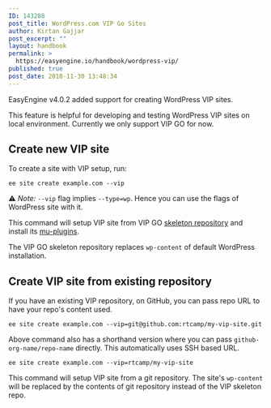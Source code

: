 ```yaml
---
ID: 143288
post_title: WordPress.com VIP Go Sites
author: Kirtan Gajjar
post_excerpt: ""
layout: handbook
permalink: >
  https://easyengine.io/handbook/wordpress-vip/
published: true
post_date: 2018-11-30 13:48:34
---
```

<!-- wp:paragraph -->
<p>EasyEngine v4.0.2 added support for creating WordPress VIP sites.</p>
<!-- /wp:paragraph -->

<!-- wp:paragraph -->
<p>This feature is helpful for developing and testing WordPress VIP sites on local environment. Currently we only support VIP GO for now.</p>
<!-- /wp:paragraph -->

<!-- wp:heading -->
<h2>Create new VIP site</h2>
<!-- /wp:heading -->

<!-- wp:paragraph -->
<p>To create a site with VIP setup, run:</p>
<!-- /wp:paragraph -->

<!-- wp:code -->
<pre class="wp-block-code"><code>ee site create example.com --vip</code></pre>
<!-- /wp:code -->

<!-- wp:paragraph -->
<p>⚠️ <em>Note:</em> <code>--vip</code> flag implies <code>--type=wp</code>. Hence you can use the flags of WordPress site with it. </p>
<!-- /wp:paragraph -->

<!-- wp:paragraph -->
<p>This command will setup VIP site from VIP GO <a href="https://github.com/Automattic/vip-go-skeleton">skeleton repository</a> and install its <a href="https://github.com/Automattic/vip-go-mu-plugins-built">mu-plugins</a>.</p>
<!-- /wp:paragraph -->

<!-- wp:paragraph -->
<p>The VIP GO skeleton repository replaces <code>wp-content</code> of default WordPress installation.</p>
<!-- /wp:paragraph -->

<!-- wp:heading -->
<h2 id="mce_11">Create VIP site from existing repository</h2>
<!-- /wp:heading -->

<!-- wp:paragraph -->
<p>If you have an existing VIP repository, on GitHub, you can pass repo URL to have your repo's content used.</p>
<!-- /wp:paragraph -->

<!-- wp:code -->
<pre class="wp-block-code"><code>ee site create example.com --vip=git@github.com:rtcamp/my-vip-site.git</code></pre>
<!-- /wp:code -->

<!-- wp:paragraph -->
<p>Above command also has a shorthand version where you can pass <code>github-org-name/repo-name</code> directly. This automatically uses SSH based URL.</p>
<!-- /wp:paragraph -->

<!-- wp:code -->
<pre class="wp-block-code"><code>ee site create example.com --vip=rtcamp/my-vip-site</code></pre>
<!-- /wp:code -->

<!-- wp:paragraph -->
<p>This command will setup VIP site from a git repository. The site's <code>wp-content</code> will be replaced by the contents of git repository instead of the VIP skeleton repo.</p>
<!-- /wp:paragraph -->